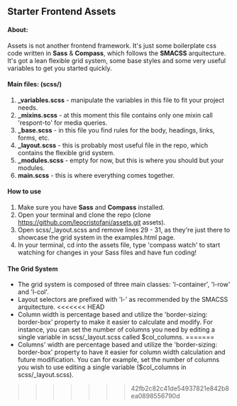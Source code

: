 ## Starter Frontend Assets

#### About:

Assets is not another frontend framework. It's just some boilerplate css code written in **Sass** & **Compass**, which follows the **SMACSS** arquitecture. It's got a lean flexible grid system, some base styles and some very useful variables to get you started quickly.

#### Main files: (scss/)

1. **_variables.scss** - manipulate the variables in this file to fit your project needs.
2. **_mixins.scss** - at this moment this file contains only one mixin call 'respont-to' for media queries.
3. **_base.scss** - in this file you find rules for the body, headings, links, forms, etc.
4. **_layout.scss** - this is probably most useful file in the repo, which contains the flexible grid system.
5. **_modules.scss** - empty for now, but this is where you should but your modules.
6. **main.scss** - this is where everything comes together.

#### How to use

1. Make sure you have **Sass** and **Compass** installed.
2. Open your terminal and clone the repo (clone https://github.com/leocristofani/assets.git assets).
3. Open scss/_layout.scss and remove lines 29 - 31, as they're just there to showcase the grid system in the examples.html page.
4. In your terminal, cd into the assets file, type 'compass watch' to start watching for changes in your Sass files and have fun coding!

#### The Grid System

- The grid system is composed of three main classes: 'l-container', 'l-row' and 'l-col'.
- Layout selectors are prefixed with 'l-' as recommended by the SMACSS arquitecture.
<<<<<<< HEAD
- Column width is percentage based and utilize the 'border-sizing: border-box' property to make it easier to calculate and modify. For instance, you can set the number of columns you need by editing a single variable in scss/_layout.scss called $col_columns.
=======
- Columns' width are percentage based and utilize the 'border-sizing: border-box' property to have it easier for column width calculation and future modification. You can for example, set the number of columns you wish to use editing a single variable ($col_columns in scss/_layout.scss).
>>>>>>> 42fb2c82c41de54937821e842b8ea0898556790d


